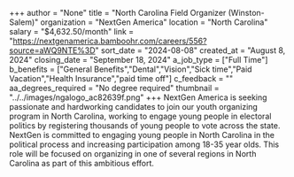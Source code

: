 +++
author = "None"
title = "North Carolina Field Organizer (Winston-Salem)"
organization = "NextGen America"
location = "North Carolina"
salary = "$4,632.50/month"
link = "https://nextgenamerica.bamboohr.com/careers/556?source=aWQ9NTE%3D"
sort_date = "2024-08-08"
created_at = "August 8, 2024"
closing_date = "September 18, 2024"
a_job_type = ["Full Time"]
b_benefits = ["General Benefits","Dental","Vision","Sick time","Paid Vacation","Health Insurance","paid time off"]
c_feedback = ""
aa_degrees_required = "No degree required"
thumbnail = "../../images/ngalogo_ac82639f.png"
+++
NextGen America is seeking passionate and hardworking candidates to join our youth organizing program in North Carolina, working to engage young people in electoral politics by registering thousands of young people to vote across the state. NextGen is committed to engaging young people in North Carolina in the political process and increasing participation among 18-35 year olds. This role will be focused on organizing in one of several regions in North Carolina as part of this ambitious effort.